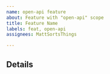 ```yaml
---
name: open-api feature
about: Feature with "open-api" scope
title: Feature Name
labels: feat, open-api
assignees: MattSortsThings

---
```


## Details

